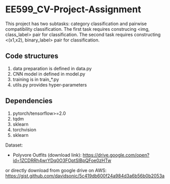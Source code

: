 # EE599_CV-Project-Assignment


This project has two subtasks: category classification and pairwise compatibility classification.
The first task requires construcing <img, class_label> pair for classification.
The second task requires constructing <(x1,x2), binary_label> pair for classification.

## Code structures
1. data preparation is defined in data.py
2. CNN model in defined in model.py
3. training is in train_*.py
4. utils.py provides hyper-parameters

## Dependencies
1. pytorch/tensorflow>=2.0
2. tqdm
3. sklearn
4. torchvision
5. sklearn

Dataset:
- Polyvore Outfits (download link): https://drive.google.com/open?id=1ZCDRRh4wrYDq0O3FOptSlBpQFoe0zHTw

or directly download from google drive on AWS:
https://gist.github.com/davidsonic/5c419db600f24a984d3a6b56b0b2053a
